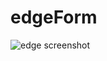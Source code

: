 # edgeForm

![edge screenshot](https://raw.githubusercontent.com/WoodburyShortridge/edgeForm/master/img/Screen%20Shot%202018-02-19%20at%206.17.58%20PM.png "edge screenshot")
